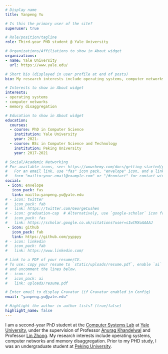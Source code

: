```yaml
---
# Display name
title: Yanpeng Yu

# Is this the primary user of the site?
superuser: true

# Role/position/tagline
role: Third-year PHD student @ Yale University

# Organizations/Affiliations to show in About widget
organizations:
- name: Yale University
  url: https://www.yale.edu/

# Short bio (displayed in user profile at end of posts)
bio: My research interests include operating systems, computer networks and memory disaggregation.

# Interests to show in About widget
interests:
- operating systems
- computer networks
- memory disaggregation

# Education to show in About widget
education:
  courses:
  - course: PhD in Computer Science
    institution: Yale University
    year: 2021-
  - course: BSc in Computer Science and Technology
    institution: Peking University
    year: 2017-2021

# Social/Academic Networking
# For available icons, see: https://wowchemy.com/docs/getting-started/page-builder/#icons
#   For an email link, use "fas" icon pack, "envelope" icon, and a link in the
#   form "mailto:your-email@example.com" or "/#contact" for contact widget.
social:
 - icon: envelope
   icon_pack: fas
   link: mailto:yanpeng.yu@yale.edu
# - icon: twitter
#   icon_pack: fab
#   link: https://twitter.com/GeorgeCushen
# - icon: graduation-cap  # Alternatively, use `google-scholar` icon from `ai` icon pack
#   icon_pack: fas
#   link: https://scholar.google.co.uk/citations?user=sIwtMXoAAAAJ
 - icon: github
   icon_pack: fab
   link: https://github.com/yyppyy
# - icon: linkedin
#   icon_pack: fab
#   link: https://www.linkedin.com/

# Link to a PDF of your resume/CV.
# To use: copy your resume to `static/uploads/resume.pdf`, enable `ai` icons in `params.toml`, 
# and uncomment the lines below.
# - icon: cv
#   icon_pack: ai
#   link: uploads/resume.pdf

# Enter email to display Gravatar (if Gravatar enabled in Config)
email: "yanpeng.yu@yale.edu"

# Highlight the author in author lists? (true/false)
highlight_name: false
---
```

I am a second-year PhD student at the [Computer Systems Lab](https://csl.yale.edu/) at [Yale University](https://www.yale.edu/), under the supervision of Professor [Anurag Khandelwal](http://anuragkhandelwal.com/) and Professor [Lin Zhong](http://www.linzhong.org/). My research interests include operating systems, computer networks and memory disaggregation. Prior to my PHD study, I was an undergraduate student at [Peking University](https://english.pku.edu.cn).
